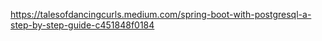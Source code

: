 https://talesofdancingcurls.medium.com/spring-boot-with-postgresql-a-step-by-step-guide-c451848f0184